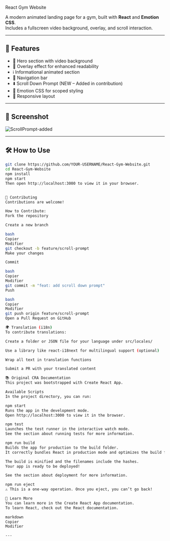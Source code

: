  React Gym Website

A modern animated landing page for a gym, built with **React** and **Emotion CSS**.  
Includes a fullscreen video background, overlay, and scroll interaction.

---

## 🚀 Features

- 🎥 Hero section with video background
- 🧊 Overlay effect for enhanced readability
- ℹ️ Informational animated section
- 🧭 Navigation bar
- ⬇️ Scroll Down Prompt (NEW – Added in contribution)
- 🎨 Emotion CSS for scoped styling
- 📱 Responsive layout

---

## 📸 Screenshot

![ScrollPrompt-added](https://github.com/user-attachments/assets/245f538a-38be-41e8-a439-3d3b7b97819c)

---

## 🛠 How to Use

```bash
git clone https://github.com/YOUR-USERNAME/React-Gym-Website.git
cd React-Gym-Website
npm install
npm start
Then open http://localhost:3000 to view it in your browser.

 
🤝 Contributing
Contributions are welcome!

How to Contribute:
Fork the repository

Create a new branch

bash
Copier
Modifier
git checkout -b feature/scroll-prompt
Make your changes

Commit

bash
Copier
Modifier
git commit -m "feat: add scroll down prompt"
Push

bash
Copier
Modifier
git push origin feature/scroll-prompt
Open a Pull Request on GitHub

🌍 Translation (i18n)
To contribute translations:

Create a folder or JSON file for your language under src/locales/

Use a library like react-i18next for multilingual support (optional)

Wrap all text in translation functions

Submit a PR with your translated content

📚 Original CRA Documentation
This project was bootstrapped with Create React App.

Available Scripts
In the project directory, you can run:

npm start
Runs the app in the development mode.
Open http://localhost:3000 to view it in the browser.

npm test
Launches the test runner in the interactive watch mode.
See the section about running tests for more information.

npm run build
Builds the app for production to the build folder.
It correctly bundles React in production mode and optimizes the build for the best performance.

The build is minified and the filenames include the hashes.
Your app is ready to be deployed!

See the section about deployment for more information.

npm run eject
⚠️ This is a one-way operation. Once you eject, you can’t go back!

📖 Learn More
You can learn more in the Create React App documentation.
To learn React, check out the React documentation.

markdown
Copier
Modifier

---

 